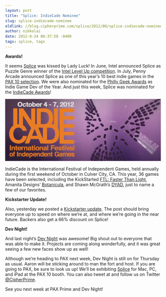 ```yaml
---
layout: post
title: "Splice: IndieCade Nominee"
slug: splice-indiecade-nominee
oldlink: //blog.cipherprime.com/splice/2012/08/splice-indiecade-nominee
author: nikkolai
date: 2012-8-24 06:37:58 -0400
tags: splice, tags
---
```


**Awards!**

It seems [Splice](http://cipherprime.com/games/splice) was kissed by Lady Luck! In June, Intel announced Splice as Puzzle Genre winner of the [Intel Level Up competition](http://software.intel.com/en-us/forums/showthread.php?t=105511&o=a&s=lr). In July, Penny Arcade announced Splice as one of this year’s 10 best indie games in the [PAX 10 selection](http://prime.paxsite.com/pax10#splice). We were also nominated for the [Philly Geek Awards](http://www.phillygeekawards.com/award-category/indie-game-developer-of-the-year/) as Indie Game Dev of the Year. And just this week, Splice was nominated for the [IndieCade Awards](http://www.indiecade.com/2012/nominees/)!

[![](/img/blog/Splice_IndieCade2012.jpg "Splice_IndieCade2012")](/img/blog/Splice_IndieCade2012.jpg)

IndieCade is the International Festival of Independent Games, held annually during the first weekend of October in Culver City, CA. This year, 36 games have been selected, including the KickStarted [FTL: Faster Than Light](http://www.ftlgame.com/), Amanita Designs’ [Botanicula](http://botanicula.net/), and Shawn McGrath’s [DYAD](http://www.dyadgame.com/), just to name a few of our favorites.

**Kickstarter Update!**

Also, yesterday we posted a [Kickstarter update](http://www.kickstarter.com/projects/761471459/auditorium-2-duet/posts/293365). The post should bring everyone up to speed on where we’re at, and where we’re going in the near future. Backers also get a 66% discount on Splice!

**Dev Night!**

And last night’s [Dev Night](http://cpri.me/DevNight) was awesome! Big shout out to everyone that was able to make it. Projects are coming along wonderfully, and it was great seeing a few new faces show up as well!

Although we’re heading to PAX next week, Dev Night is still on for Thursday as usual. Aaron will be sticking around to man the fort and host. If you are going to PAX, be sure to look us up! We’ll be exhibiting [Splice](http://cipherprime.com/games/splice) for Mac, PC, and iPad at the PAX 10 booth. You can also tweet at and follow us on Twitter [@CipherPrime](http://twitter.com/cipherprime).

See you next week at PAX Prime and Dev Night!
